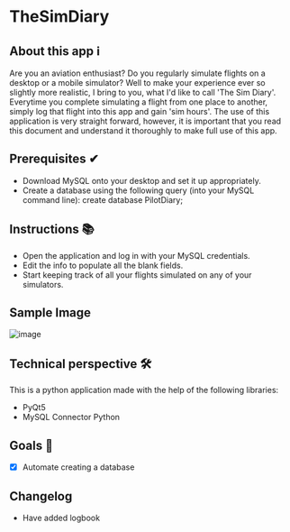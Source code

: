 # TheSimDiary 
## About this app ℹ️
Are you an aviation enthusiast? Do you regularly simulate flights on a desktop or a mobile simulator? Well to make your experience ever so slightly more realistic, I bring to you, what I'd like to call 'The Sim Diary'. Everytime you complete simulating a flight from one place to another, simply log that flight into this app and gain 'sim hours'. The use of this application is very straight forward, however, it is important that you read this document and understand it thoroughly to make full use of this app. 
## Prerequisites ✔
- Download MySQL onto your desktop and set it up appropriately. 
- Create a database using the following query (into your MySQL command line): create database PilotDiary;
## Instructions 📚
- Open the application and log in with your MySQL credentials. 
- Edit the info to populate all the blank fields.
- Start keeping track of all your flights simulated on any of your simulators.
## Sample Image 
![image](https://github.com/Faizaan-Nasir/TheSimDiary/assets/82143161/18ef26d7-46a0-4ce2-87a0-b1f7721c934a)
## Technical perspective 🛠️
This is a python application made with the help of the following libraries:
- PyQt5
- MySQL Connector Python
## Goals 🎯
- [x] Automate creating a database
## Changelog
- Have added logbook
